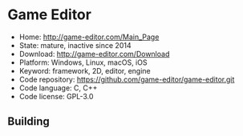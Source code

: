 # Game Editor

- Home: http://game-editor.com/Main_Page
- State: mature, inactive since 2014
- Download: http://game-editor.com/Download
- Platform: Windows, Linux, macOS, iOS
- Keyword: framework, 2D, editor, engine
- Code repository: https://github.com/game-editor/game-editor.git
- Code language: C, C++
- Code license: GPL-3.0

## Building
